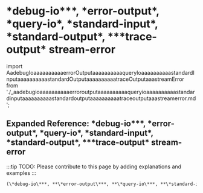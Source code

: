 # \*debug-io\***, **\*error-output\***, **\*query-io\***, **\*standard-input\***, **\*standard-output\***, **\*trace-output\* stream-error

import AadebugIoaaaaaaaaaaerrorOutputaaaaaaaaaaqueryIoaaaaaaaaaastandardInputaaaaaaaaaastandardOutputaaaaaaaaaatraceOutputaaastreamError from './_aadebugioaaaaaaaaaaerroroutputaaaaaaaaaaqueryioaaaaaaaaaastandardinputaaaaaaaaaastandardoutputaaaaaaaaaatraceoutputaaastreamerror.md';

<AadebugIoaaaaaaaaaaerrorOutputaaaaaaaaaaqueryIoaaaaaaaaaastandardInputaaaaaaaaaastandardOutputaaaaaaaaaatraceOutputaaastreamError />

## Expanded Reference: \*debug-io\***, **\*error-output\***, **\*query-io\***, **\*standard-input\***, **\*standard-output\***, **\*trace-output\* stream-error

:::tip
TODO: Please contribute to this page by adding explanations and examples
:::

```lisp
(\*debug-io\***, **\*error-output\***, **\*query-io\***, **\*standard-input\***, **\*standard-output\***, **\*trace-output\* stream-error )
```
